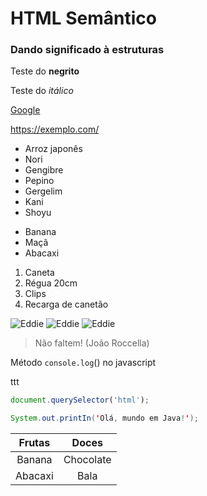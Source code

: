 # HTML Semântico
### Dando significado à estruturas 
Teste do **negrito**

Teste do *itálico*


[Google](https://google.com/)

<https://exemplo.com/>

* Arroz japonês
* Nori
* Gengibre
* Pepino
* Gergelim
* Kani
* Shoyu

- Banana
- Maçã
- Abacaxi

1. Caneta
2. Régua 20cm
3. Clips
4. Recarga de canetão

![Eddie](https://pipz.com/static/images/blog/eddie.png) ![Eddie](https://pipz.com/static/images/blog/eddie.png) ![Eddie](https://pipz.com/static/images/blog/eddie.png)

>Não faltem! (João Roccella)

Método `console.log`() no javascript

ttt

```js
document.querySelector('html');
```

```java
System.out.printIn('Olá, mundo em Java!');
```

**Frutas** | **Doces**
:------: | :------:
Banana | Chocolate
Abacaxi | Bala
